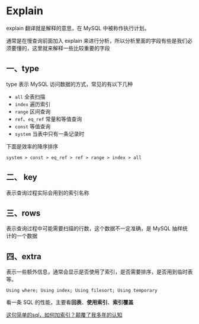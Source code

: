# Explain

explain 翻译就是解释的意思，在 MySQL 中被称作执行计划。

通常是在慢查询前面加入  explain 来进行分析，所以分析里面的字段有些是我们必须要懂的，这里就来解释一些比较重要的字段





## 一、type

type 表示 MySQL 访问数据的方式，常见的有以下几种

* ``all`` 全表扫描
* ``index`` 遍历索引
* ``range`` 区间查询
* ``ref``、``eq_ref`` 常量和等值查询
* ``const`` 等值查询
* ``system`` 当表中只有一条记录时

下面是效率的降序排序

```
system > const > eq_ref > ref > range > index > all
```



## 二、 key

表示查询过程实际会用到的索引名称



## 三、rows

表示查询过程中可能需要扫描的行数，这个数据不一定准确，是 MySQL 抽样统计的一个数据



## 四、extra

表示一些额外信息，通常会显示是否使用了索引，是否需要排序，是否用到临时表等。

```
Using where; Using index; Using filesort; Using temporary
```



看一条 SQL 的性能，主要看**回表**、**使用索引**、**索引覆盖**

[这句简单的sql，如何加索引？颠覆了我多年的认知](https://juejin.im/post/5d6881d4f265da03ab426341)